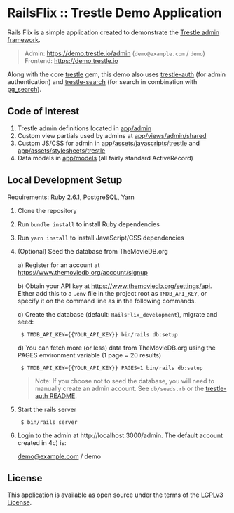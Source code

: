 # RailsFlix :: Trestle Demo Application

Rails Flix is a simple application created to demonstrate the [Trestle admin framework](https://github.com/TrestleAdmin/trestle).

> Admin: https://demo.trestle.io/admin (`demo@example.com` / `demo`)<br />
> Frontend: https://demo.trestle.io

Along with the core [trestle]((https://github.com/TrestleAdmin/trestle)) gem, this demo also uses [trestle-auth](https://github.com/TrestleAdmin/trestle-auth) (for admin authentication) and [trestle-search](https://github.com/TrestleAdmin/trestle-search) (for search in combination with [pg_search](https://github.com/Casecommons/pg_search)).


## Code of Interest

1. Trestle admin definitions located in [app/admin](app/admin)
2. Custom view partials used by admins at [app/views/admin/shared](app/views/admin/shared)
3. Custom JS/CSS for admin in [app/assets/javascripts/trestle](app/assets/javascripts/trestle) and [app/assets/stylesheets/trestle](app/assets/stylesheets/trestle)
4. Data models in [app/models](app/models) (all fairly standard ActiveRecord)


## Local Development Setup

Requirements: Ruby 2.6.1, PostgreSQL, Yarn

1. Clone the repository

2. Run `bundle install` to install Ruby dependencies

3. Run `yarn install` to install JavaScript/CSS dependencies

4. (Optional) Seed the database from TheMovieDB.org

    a) Register for an account at https://www.themoviedb.org/account/signup

    b) Obtain your API key at https://www.themoviedb.org/settings/api. Either add this to a `.env` file in the project root as `TMDB_API_KEY`, or specify it on the command line as in the following commands.

    c) Create the database (default: `RailsFlix_development`), migrate and seed:

        $ TMDB_API_KEY={{YOUR_API_KEY}} bin/rails db:setup

    d) You can fetch more (or less) data from TheMovieDB.org using the PAGES environment variable (1 page = 20 results)

        $ TMDB_API_KEY={{YOUR_API_KEY}} PAGES=1 bin/rails db:setup

    > Note: If you choose not to seed the database, you will need to manually create an admin account. See `db/seeds.rb` or the [trestle-auth README](https://github.com/TrestleAdmin/trestle-auth).

5. Start the rails server

        $ bin/rails server

6. Login to the admin at http://localhost:3000/admin. The default account created in 4c) is:

    demo@example.com / demo


## License

This application is available as open source under the terms of the [LGPLv3 License](https://opensource.org/licenses/LGPL-3.0).
